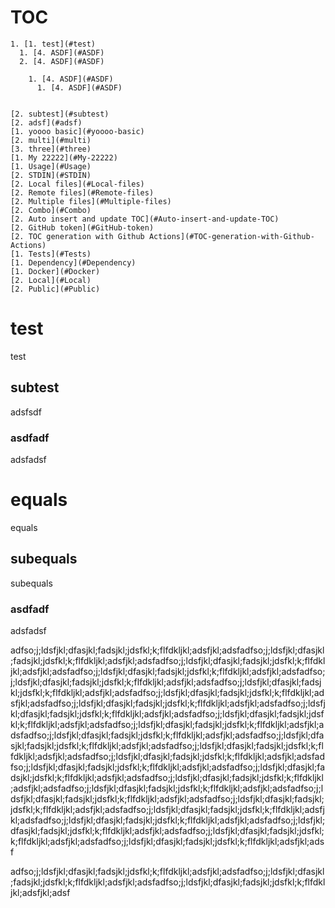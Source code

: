# TOC

```
1. [1. test](#test)
  1. [4. ASDF](#ASDF)
  2. [4. ASDF](#ASDF)
    
    1. [4. ASDF](#ASDF)
      1. [4. ASDF](#ASDF)
      
    
[2. subtest](#subtest)
[2. adsf](#adsf)
[1. yoooo basic](#yoooo-basic)
[2. multi](#multi)
[3. three](#three)
[1. My 22222](#My-22222)
[1. Usage](#Usage)
[2. STDIN](#STDIN)
[2. Local files](#Local-files)
[2. Remote files](#Remote-files)
[2. Multiple files](#Multiple-files)
[2. Combo](#Combo)
[2. Auto insert and update TOC](#Auto-insert-and-update-TOC)
[2. GitHub token](#GitHub-token)
[2. TOC generation with Github Actions](#TOC-generation-with-Github-Actions)
[1. Tests](#Tests)
[1. Dependency](#Dependency)
[1. Docker](#Docker)
[2. Local](#Local)
[2. Public](#Public)
```

# test
test

## subtest
adsfsdf

### asdfadf
adsfadsf


equals
==
equals

subequals
---
subequals

### asdfadf
adsfadsf


adfso;j;ldsfjkl;dfasjkl;fadsjkl;jdsfkl;k;flfdkljkl;adsfjkl;adsfadfso;j;ldsfjkl;dfasjkl;fadsjkl;jdsfkl;k;flfdkljkl;adsfjkl;adsfadfso;j;ldsfjkl;dfasjkl;fadsjkl;jdsfkl;k;flfdkljkl;adsfjkl;adsfadfso;j;ldsfjkl;dfasjkl;fadsjkl;jdsfkl;k;flfdkljkl;adsfjkl;adsfadfso;j;ldsfjkl;dfasjkl;fadsjkl;jdsfkl;k;flfdkljkl;adsfjkl;adsfadfso;j;ldsfjkl;dfasjkl;fadsjkl;jdsfkl;k;flfdkljkl;adsfjkl;adsfadfso;j;ldsfjkl;dfasjkl;fadsjkl;jdsfkl;k;flfdkljkl;adsfjkl;adsfadfso;j;ldsfjkl;dfasjkl;fadsjkl;jdsfkl;k;flfdkljkl;adsfjkl;adsfadfso;j;ldsfjkl;dfasjkl;fadsjkl;jdsfkl;k;flfdkljkl;adsfjkl;adsfadfso;j;ldsfjkl;dfasjkl;fadsjkl;jdsfkl;k;flfdkljkl;adsfjkl;adsfadfso;j;ldsfjkl;dfasjkl;fadsjkl;jdsfkl;k;flfdkljkl;adsfjkl;adsfadfso;j;ldsfjkl;dfasjkl;fadsjkl;jdsfkl;k;flfdkljkl;adsfjkl;adsfadfso;j;ldsfjkl;dfasjkl;fadsjkl;jdsfkl;k;flfdkljkl;adsfjkl;adsfadfso;j;ldsfjkl;dfasjkl;fadsjkl;jdsfkl;k;flfdkljkl;adsfjkl;adsfadfso;j;ldsfjkl;dfasjkl;fadsjkl;jdsfkl;k;flfdkljkl;adsfjkl;adsfadfso;j;ldsfjkl;dfasjkl;fadsjkl;jdsfkl;k;flfdkljkl;adsfjkl;adsfadfso;j;ldsfjkl;dfasjkl;fadsjkl;jdsfkl;k;flfdkljkl;adsfjkl;adsfadfso;j;ldsfjkl;dfasjkl;fadsjkl;jdsfkl;k;flfdkljkl;adsfjkl;adsfadfso;j;ldsfjkl;dfasjkl;fadsjkl;jdsfkl;k;flfdkljkl;adsfjkl;adsfadfso;j;ldsfjkl;dfasjkl;fadsjkl;jdsfkl;k;flfdkljkl;adsfjkl;adsfadfso;j;ldsfjkl;dfasjkl;fadsjkl;jdsfkl;k;flfdkljkl;adsfjkl;adsfadfso;j;ldsfjkl;dfasjkl;fadsjkl;jdsfkl;k;flfdkljkl;adsfjkl;adsfadfso;j;ldsfjkl;dfasjkl;fadsjkl;jdsfkl;k;flfdkljkl;adsfjkl;adsfadfso;j;ldsfjkl;dfasjkl;fadsjkl;jdsfkl;k;flfdkljkl;adsfjkl;adsfadfso;j;ldsfjkl;dfasjkl;fadsjkl;jdsfkl;k;flfdkljkl;adsfjkl;adsfadfso;j;ldsfjkl;dfasjkl;fadsjkl;jdsfkl;k;flfdkljkl;adsfjkl;adsf




adfso;j;ldsfjkl;dfasjkl;fadsjkl;jdsfkl;k;flfdkljkl;adsfjkl;adsfadfso;j;ldsfjkl;dfasjkl;fadsjkl;jdsfkl;k;flfdkljkl;adsfjkl;adsfadfso;j;ldsfjkl;dfasjkl;fadsjkl;jdsfkl;k;flfdkljkl;adsfjkl;adsf
